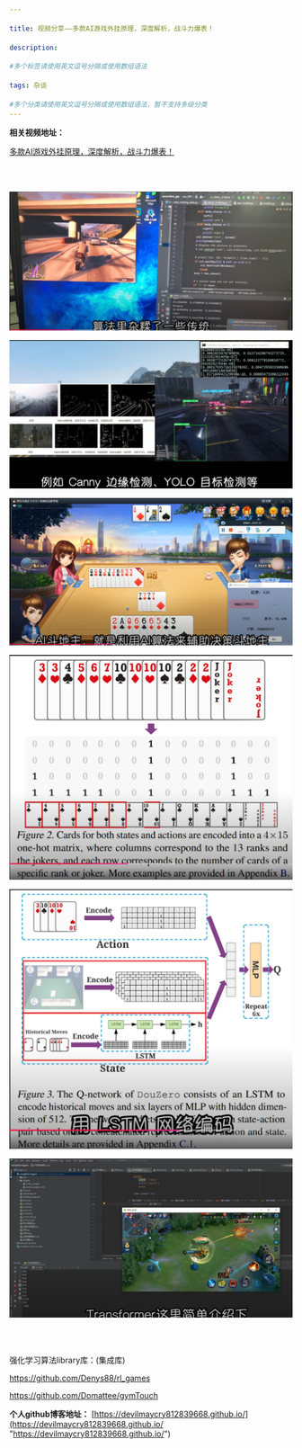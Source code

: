 ```yaml
---

title: 视频分享——多款AI游戏外挂原理，深度解析，战斗力爆表！
 
description: 

#多个标签请使用英文逗号分隔或使用数组语法

tags: 杂谈

#多个分类请使用英文逗号分隔或使用数组语法，暂不支持多级分类
---
```


**相关视频地址：**

[多款AI游戏外挂原理，深度解析，战斗力爆表！](https://www.youtube.com/watch?v=D3ZCsMHyN3A)

<br/>

<br/>

![image-20241109083648170](./2024_11_9_1_多款AI游戏外挂原理.assets/image-20241109083648170.png)

![image-20241109083729575](./2024_11_9_1_多款AI游戏外挂原理.assets/image-20241109083729575.png)

![image-20241109083840654](./2024_11_9_1_多款AI游戏外挂原理.assets/image-20241109083840654.png)

![image-20241109085551160](./2024_11_9_1_多款AI游戏外挂原理.assets/image-20241109085551160.png)

![image-20241109085646957](./2024_11_9_1_多款AI游戏外挂原理.assets/image-20241109085646957.png)

![image-20241109085744355](./2024_11_9_1_多款AI游戏外挂原理.assets/image-20241109085744355.png)







<br/>

<br/>

强化学习算法library库：(集成库)

https://github.com/Denys88/rl_games



https://github.com/Domattee/gymTouch







**个人github博客地址：**
[https://devilmaycry812839668.github.io/](https://devilmaycry812839668.github.io/ "https://devilmaycry812839668.github.io/")